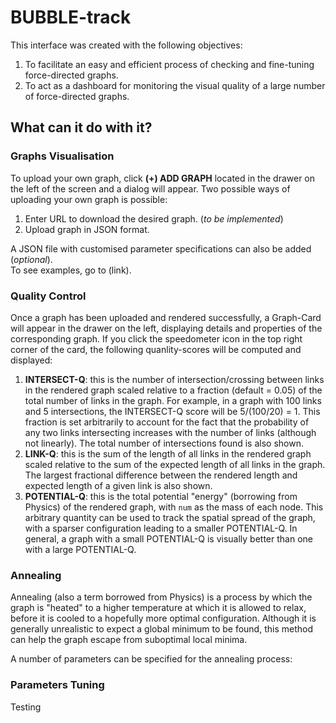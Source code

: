 # BUBBLE-track

This interface was created with the following objectives:
1. To facilitate an easy and efficient process of checking and fine-tuning force-directed graphs.
2. To act as a dashboard for monitoring the visual quality of a large number of force-directed graphs.

## What can it do with it?

### Graphs Visualisation

To upload your own graph, click **(+) ADD GRAPH** located in the drawer on the left of the screen and a dialog will appear. Two possible ways of uploading your own graph is possible:
1. Enter URL to download the desired graph. (*to be implemented*)
2. Upload graph in JSON format.

A JSON file with customised parameter specifications can also be added (*optional*).\
To see examples, go to (link).

### Quality Control

Once a graph has been uploaded and rendered successfully, a Graph-Card will appear in the drawer on the left, displaying details and properties of the corresponding graph. If you click the speedometer icon in the top right corner of the card, the following quanlity-scores will be computed and displayed:
1. **INTERSECT-Q**: this is the number of intersection/crossing between links in the rendered graph scaled relative to a fraction (default = 0.05) of the total number of links in the graph. For example, in a graph with 100 links and 5 intersections, the INTERSECT-Q score will be 5/(100/20) = 1. This fraction is set arbitrarily to account for the fact that the probability of any two links intersecting increases with the number of links (although not linearly). The total number of intersections found is also shown.
2. **LINK-Q**: this is the sum of the length of all links in the rendered graph scaled relative to the sum of the expected length of all links in the graph. The largest fractional difference between the rendered length and expected length of a given link is also shown.
3. **POTENTIAL-Q**: this is the total potential "energy" (borrowing from Physics) of the rendered graph, with `num` as the mass of each node. This arbitrary quantity can be used to track the spatial spread of the graph, with a sparser configuration leading to a smaller POTENTIAL-Q. In general, a graph with a small POTENTIAL-Q is visually better than one with a large POTENTIAL-Q.

### Annealing

Annealing (also a term borrowed from Physics) is a process by which the graph is "heated" to a higher temperature at which it is allowed to relax, before it is cooled to a hopefully more optimal configuration. Although it is generally unrealistic to expect a global minimum to be found, this method can help the graph escape from suboptimal local minima.

A number of parameters can be specified for the annealing process:

### Parameters Tuning

Testing
